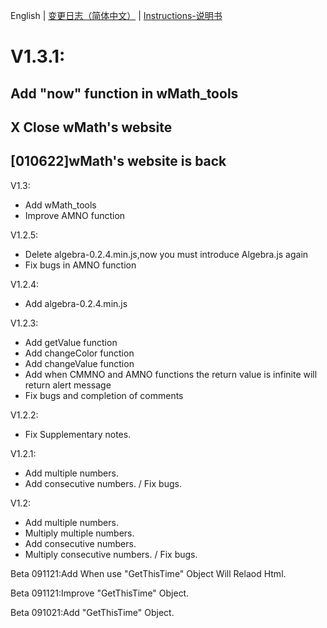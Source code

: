 English | [变更日志（简体中文）](./ChangeLogs_CN.md) | [Instructions-说明书](./Instructions-说明书.md)


# V1.3.1:
## Add "now" function in wMath_tools
## X Close wMath's website
## [010622]wMath's website is back

V1.3:
- Add wMath_tools
- Improve AMNO function

V1.2.5:
- Delete algebra-0.2.4.min.js,now you must introduce Algebra.js again
- Fix bugs in AMNO function

V1.2.4:
- Add algebra-0.2.4.min.js

V1.2.3:
- Add getValue function
- Add changeColor function
- Add changeValue function
- Add when CMMNO and AMNO functions the return value is infinite will return alert message
- Fix bugs and completion of comments


V1.2.2:
- Fix Supplementary notes.

 V1.2.1:
- Add multiple numbers.
- Add consecutive numbers.
/ Fix bugs.

V1.2:
+ Add multiple numbers.
+ Multiply multiple numbers.
+ Add consecutive numbers.
+ Multiply consecutive numbers.
/ Fix bugs.

Beta 091121:Add When use "GetThisTime" Object Will Relaod Html.

Beta 091121:Improve "GetThisTime" Object.

Beta 091021:Add "GetThisTime" Object.







